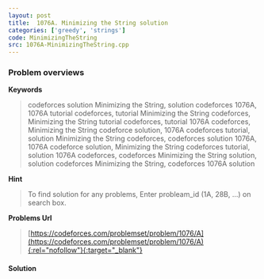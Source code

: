 ```yaml
---
layout: post
title:  1076A. Minimizing the String solution
categories: ['greedy', 'strings']
code: MinimizingTheString
src: 1076A-MinimizingTheString.cpp
---
```

### **Problem overviews**

**Keywords**
> codeforces solution Minimizing the String, solution codeforces 1076A, 1076A tutorial codeforces, tutorial Minimizing the String codeforces, Minimizing the String tutorial codeforces, tutorial 1076A codeforces, Minimizing the String codeforce solution, 1076A codeforces tutorial, solution Minimizing the String codeforces, codeforces solution 1076A, 1076A codeforce solution, Minimizing the String codeforces tutorial, solution 1076A codeforces, codeforces Minimizing the String solution, solution codeforces Minimizing the String, codeforces 1076A solution

**Hint**
> To find solution for any problems, Enter probleam_id (1A, 28B, ...) on search box. 

**Problems Url**
> [https://codeforces.com/problemset/problem/1076/A](https://codeforces.com/problemset/problem/1076/A){:rel="nofollow"}{:target="_blank"}

#### **Solution**



